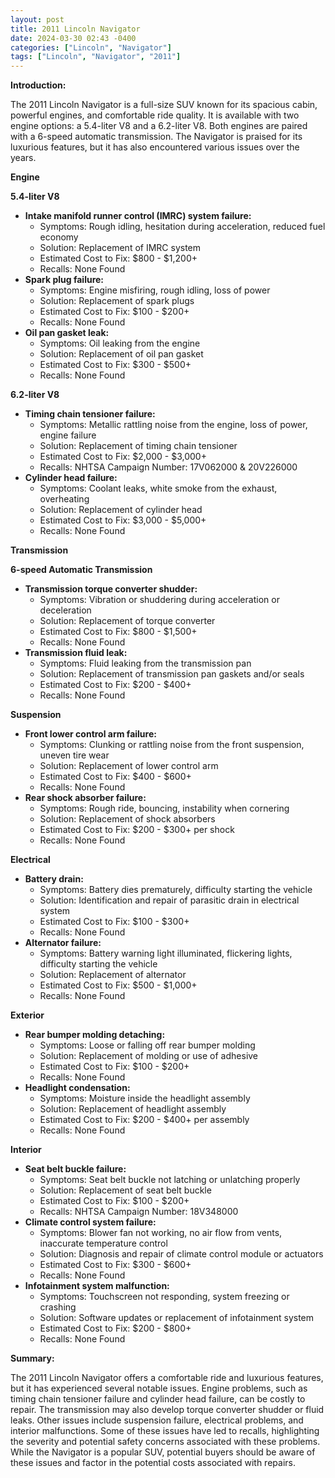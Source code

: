 ```yaml
---
layout: post
title: 2011 Lincoln Navigator
date: 2024-03-30 02:43 -0400
categories: ["Lincoln", "Navigator"]
tags: ["Lincoln", "Navigator", "2011"]
---
```

**Introduction:**

The 2011 Lincoln Navigator is a full-size SUV known for its spacious cabin, powerful engines, and comfortable ride quality. It is available with two engine options: a 5.4-liter V8 and a 6.2-liter V8. Both engines are paired with a 6-speed automatic transmission. The Navigator is praised for its luxurious features, but it has also encountered various issues over the years.

**Engine**

**5.4-liter V8**

* **Intake manifold runner control (IMRC) system failure:**
    * Symptoms: Rough idling, hesitation during acceleration, reduced fuel economy
    * Solution: Replacement of IMRC system
    * Estimated Cost to Fix: $800 - $1,200+
    * Recalls: None Found
* **Spark plug failure:**
    * Symptoms: Engine misfiring, rough idling, loss of power
    * Solution: Replacement of spark plugs
    * Estimated Cost to Fix: $100 - $200+
    * Recalls: None Found
* **Oil pan gasket leak:**
    * Symptoms: Oil leaking from the engine
    * Solution: Replacement of oil pan gasket
    * Estimated Cost to Fix: $300 - $500+
    * Recalls: None Found

**6.2-liter V8**

* **Timing chain tensioner failure:**
    * Symptoms: Metallic rattling noise from the engine, loss of power, engine failure
    * Solution: Replacement of timing chain tensioner
    * Estimated Cost to Fix: $2,000 - $3,000+
    * Recalls: NHTSA Campaign Number: 17V062000 & 20V226000
* **Cylinder head failure:**
    * Symptoms: Coolant leaks, white smoke from the exhaust, overheating
    * Solution: Replacement of cylinder head
    * Estimated Cost to Fix: $3,000 - $5,000+
    * Recalls: None Found

**Transmission**

**6-speed Automatic Transmission**

* **Transmission torque converter shudder:**
    * Symptoms: Vibration or shuddering during acceleration or deceleration
    * Solution: Replacement of torque converter
    * Estimated Cost to Fix: $800 - $1,500+
    * Recalls: None Found
* **Transmission fluid leak:**
    * Symptoms: Fluid leaking from the transmission pan
    * Solution: Replacement of transmission pan gaskets and/or seals
    * Estimated Cost to Fix: $200 - $400+
    * Recalls: None Found

**Suspension**

* **Front lower control arm failure:**
    * Symptoms: Clunking or rattling noise from the front suspension, uneven tire wear
    * Solution: Replacement of lower control arm
    * Estimated Cost to Fix: $400 - $600+
    * Recalls: None Found
* **Rear shock absorber failure:**
    * Symptoms: Rough ride, bouncing, instability when cornering
    * Solution: Replacement of shock absorbers
    * Estimated Cost to Fix: $200 - $300+ per shock
    * Recalls: None Found

**Electrical**

* **Battery drain:**
    * Symptoms: Battery dies prematurely, difficulty starting the vehicle
    * Solution: Identification and repair of parasitic drain in electrical system
    * Estimated Cost to Fix: $100 - $300+
    * Recalls: None Found
* **Alternator failure:**
    * Symptoms: Battery warning light illuminated, flickering lights, difficulty starting the vehicle
    * Solution: Replacement of alternator
    * Estimated Cost to Fix: $500 - $1,000+
    * Recalls: None Found

**Exterior**

* **Rear bumper molding detaching:**
    * Symptoms: Loose or falling off rear bumper molding
    * Solution: Replacement of molding or use of adhesive
    * Estimated Cost to Fix: $100 - $200+
    * Recalls: None Found
* **Headlight condensation:**
    * Symptoms: Moisture inside the headlight assembly
    * Solution: Replacement of headlight assembly
    * Estimated Cost to Fix: $200 - $400+ per assembly
    * Recalls: None Found

**Interior**

* **Seat belt buckle failure:**
    * Symptoms: Seat belt buckle not latching or unlatching properly
    * Solution: Replacement of seat belt buckle
    * Estimated Cost to Fix: $100 - $200+
    * Recalls: NHTSA Campaign Number: 18V348000
* **Climate control system failure:**
    * Symptoms: Blower fan not working, no air flow from vents, inaccurate temperature control
    * Solution: Diagnosis and repair of climate control module or actuators
    * Estimated Cost to Fix: $300 - $600+
    * Recalls: None Found
* **Infotainment system malfunction:**
    * Symptoms: Touchscreen not responding, system freezing or crashing
    * Solution: Software updates or replacement of infotainment system
    * Estimated Cost to Fix: $200 - $800+
    * Recalls: None Found

**Summary:**

The 2011 Lincoln Navigator offers a comfortable ride and luxurious features, but it has experienced several notable issues. Engine problems, such as timing chain tensioner failure and cylinder head failure, can be costly to repair. The transmission may also develop torque converter shudder or fluid leaks. Other issues include suspension failure, electrical problems, and interior malfunctions. Some of these issues have led to recalls, highlighting the severity and potential safety concerns associated with these problems. While the Navigator is a popular SUV, potential buyers should be aware of these issues and factor in the potential costs associated with repairs.
